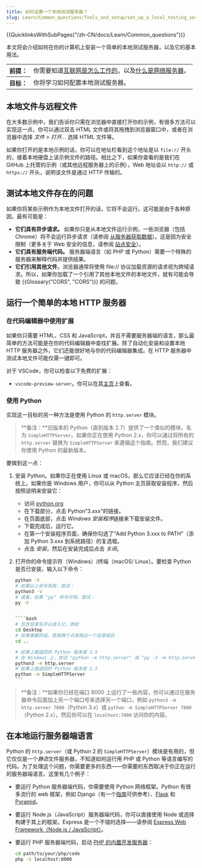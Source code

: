 ```yaml
---
title: 如何设置一个本地测试服务器？
slug: Learn/Common_questions/Tools_and_setup/set_up_a_local_testing_server
---
```


{{QuicklinksWithSubPages("/zh-CN/docs/Learn/Common_questions")}}

本文将会介绍如何在你的计算机上安装一个简单的本地测试服务器，以及它的基本用法。

<table class="learn-box standard-table">
  <tbody>
    <tr>
      <th scope="row">前提：</th>
      <td>
        你需要知道<a href="/zh-CN/docs/learn/How_the_Internet_works"
          >互联网是怎么工作的</a
        >，以及<a href="/zh-CN/docs/Learn/Common_questions/What_is_a_web_server"
          >什么是网络服务器</a
        >。
      </td>
    </tr>
    <tr>
      <th scope="row">目标：</th>
      <td>你将学习如何配置本地测试服务器。</td>
    </tr>
  </tbody>
</table>

## 本地文件与远程文件

在大多数示例中，我们告诉你只需在浏览器中直接打开你的示例，有很多方法可以实现这一点，你可以通过双击 HTML 文件或将其拖拽到浏览器窗口中，或者在浏览器中选择 _文件 > 打开..._ 选择 HTML 文件等。

如果你打开的是本地示例的话，你可以在地址栏看到这个地址是以 `file://` 开头的，接着本地硬盘上该示例文件的路径。相比之下，如果你查看的是我们在 GitHub 上托管的示例（或其他远程服务器上的示例），Web 地址会以 `http://` 或 `https://` 开头，说明该文件是通过 HTTP 传输的。

## 测试本地文件存在的问题

如果你将某些示例作为本地文件打开的话，它将不会运行。这可能是由于各种原因，最有可能是：

- **它们具有异步请求。** 如果你只是从本地文件运行示例，一些浏览器（包括 Chrome）将不会运行异步请求（请参阅 [从服务器获取数据](/zh-CN/docs/Learn/JavaScript/Client-side_web_APIs/Fetching_data)）。这是因为安全限制（更多关于 Web 安全的信息，请参阅 [站点安全](/zh-CN/docs/Learn/Server-side/First_steps/Website_security)）。
- **它们具有服务端代码。** 服务器端语言（如 PHP 或 Python）需要一个特殊的服务器来解释代码并提供结果。
- **它们引用其他文件**。浏览器通常将使用 file:// 协议加载资源的请求视为跨域请求。所以，如果你加载了一个引用了其他本地文件的本地文件，就有可能会导致 {{Glossary("CORS", "CORS")}} 的问题。

## 运行一个简单的本地 HTTP 服务器

### 在代码编辑器中使用扩展

如果你只需要 HTML、CSS 和 JavaScript，并且不需要服务器端的语言，那么最简单的方法可能是在你的代码编辑器中查找扩展。除了自动化安装和设置本地 HTTP 服务器之外，它们还能很好地与你的代码编辑器集成。在 HTTP 服务器中测试本地文件可能仅需一键即可。

对于 VSCode，你可以检查以下免费的扩展：

- `vscode-preview-server`。你可以在其[主页](https://marketplace.visualstudio.com/items?itemName=yuichinukiyama.vscode-preview-server)上查看。

### 使用 Python

实现这一目标的另一种方法是使用 Python 的 `http.server` 模块。

> **备注：**旧版本的 Python（直到版本 2.7）提供了一个类似的模块，名为 `SimpleHTTPServer`。如果你正在使用 Python 2.x，你可以通过将所有的 `http.server` 替换为 `SimpleHTTPServer` 来遵循这个指南。然而，我们建议你使用 Python 的最新版本。

要做到这一点：

1. 安装 Python。如果你正在使用 Linux 或 macOS，那么它应该已经在你的系统上。如果你是 Windows 用户，你可以从 Python 主页获取安装程序，然后按照说明来安装它：

   - 访问 [python.org](https://www.python.org/)
   - 在下载部分，点击 Python“3.xxx”的链接。
   - 在页面底部，点击 *Windows 安装程序*链接来下载安装文件。
   - 下载完成后，运行它。
   - 在第一个安装程序页面，确保你勾选了“Add Python 3.xxx to PATH”（添加 Python 3.xxx 到系统路径）的复选框。
   - 点击 _安装_，然后在安装完成后点击 _关闭_。

2. 打开你的命令提示符（Windows）/终端（macOS/ Linux）。要检查 Python 是否已安装，输入以下命令：

   ```bash
   python -V
   # 如果以上命令失败，尝试：
   python3 -V
   # 或者，如果 "py" 命令可用，尝试：
   py -V


   ````bash
   # 包含目录名字以进入它，例如
   cd Desktop
   # 如果需要的话，使用两个点来跳出一个目录级别
   cd ..
   ```


   ````bash
   # 如果上面返回的 Python 版本是 3.X
   # 在 Windows 上，尝试 "python -m http.server" 或 "py -3 -m http.server"
   python3 -m http.server
   # 如果上面返回的 Python 版本是 2.X
   python -m SimpleHTTPServer
   ```


> **备注：**如果你已经在端口 8000 上运行了一些内容，你可以通过在服务器命令后面加上另一个端口号来选择另一个端口，例如 `python3 -m http.server 7800`（Python 3.x）或 `python -m SimpleHTTPServer 7800`（Python 2.x）。然后你可以在 `localhost:7800` 访问你的内容。

## 在本地运行服务器端语言

Python 的 `http.server`（或 Python 2 的 `SimpleHTTPServer`）模块是有用的，但它仅仅是一个*静态*文件服务器，不知道如何运行用 PHP 或 Python 等语言编写的代码。为了处理这个问题，你需要更多的东西——你需要的东西取决于你正在运行的服务器端语言。这里有几个例子：

- 要运行 Python 服务器端代码，你需要使用 Python 网络框架。Python 有很多流行的 web 框架，例如 Django（有一个[指南](/zh-CN/docs/Learn/Server-side/Django)可供参考）、[Flask](https://flask.palletsprojects.com/) 和 [Pyramid](https://trypyramid.com)。
- 要运行 Node.js（JavaScript）服务器端代码，你可以直接使用 Node 或选择构建于其上的框架。Express 是一个不错的选择——请参阅 [Express Web Framework（Node.js / JavaScript）](/zh-CN/docs/Learn/Server-side/Express_Nodejs)。
- 要运行 PHP 服务器端代码，启动 [PHP 的内置开发服务器](https://www.php.net/manual/en/features.commandline.webserver.php)：

  ```bash
  cd path/to/your/php/code
  php -S localhost:8000
  ```
